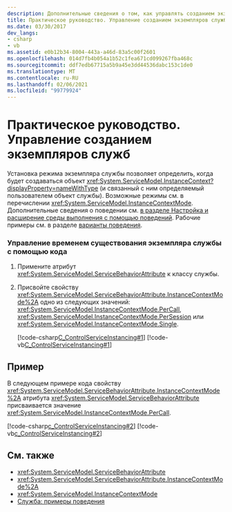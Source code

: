 ```yaml
---
description: Дополнительные сведения о том, как управлять созданием экземпляров службы.
title: Практическое руководство. Управление созданием экземпляров служб
ms.date: 03/30/2017
dev_langs:
- csharp
- vb
ms.assetid: e0b12b34-8004-443a-a46d-83a5c00f2601
ms.openlocfilehash: 014d7fb4b054a1b52c1fea671cd099267fba468c
ms.sourcegitcommit: ddf7edb67715a5b9a45e3dd44536dabc153c1de0
ms.translationtype: MT
ms.contentlocale: ru-RU
ms.lasthandoff: 02/06/2021
ms.locfileid: "99779924"
---
```

# <a name="how-to-control-service-instancing"></a>Практическое руководство. Управление созданием экземпляров служб

Установка режима экземпляра службы позволяет определить, когда будет создаваться объект <xref:System.ServiceModel.InstanceContext?displayProperty=nameWithType> (и связанный с ним определяемый пользователем объект службы). Возможные режимы см. в перечислении <xref:System.ServiceModel.InstanceContextMode>. Дополнительные сведения о поведении см. [в разделе Настройка и расширение среды выполнения с помощью поведений](../extending/configuring-and-extending-the-runtime-with-behaviors.md). Рабочие примеры см. в разделе [варианты поведения](../samples/behaviors.md).  
  
### <a name="to-control-the-service-instance-lifetime-using-code"></a>Управление временем существования экземпляра службы с помощью кода  
  
1. Примените атрибут <xref:System.ServiceModel.ServiceBehaviorAttribute> к классу службы.  
  
2. Присвойте свойству <xref:System.ServiceModel.ServiceBehaviorAttribute.InstanceContextMode%2A> одно из следующих значений: <xref:System.ServiceModel.InstanceContextMode.PerCall>, <xref:System.ServiceModel.InstanceContextMode.PerSession> или <xref:System.ServiceModel.InstanceContextMode.Single>.  
  
     [!code-csharp[C_ControlServiceInstancing#1](../../../../samples/snippets/csharp/VS_Snippets_CFX/c_controlserviceinstancing/cs/source.cs#1)]
     [!code-vb[C_ControlServiceInstancing#1](../../../../samples/snippets/visualbasic/VS_Snippets_CFX/c_controlserviceinstancing/vb/source.vb#1)]  
  
## <a name="example"></a>Пример  

 В следующем примере кода свойству <xref:System.ServiceModel.ServiceBehaviorAttribute.InstanceContextMode%2A> атрибута <xref:System.ServiceModel.ServiceBehaviorAttribute> присваивается значение <xref:System.ServiceModel.InstanceContextMode.PerCall>.  
  
 [!code-csharp[c_ControlServiceInstancing#2](../../../../samples/snippets/csharp/VS_Snippets_CFX/c_controlserviceinstancing/cs/source.cs#2)]
 [!code-vb[c_ControlServiceInstancing#2](../../../../samples/snippets/visualbasic/VS_Snippets_CFX/c_controlserviceinstancing/vb/source.vb#2)]  
  
## <a name="see-also"></a>См. также

- <xref:System.ServiceModel.ServiceBehaviorAttribute>
- <xref:System.ServiceModel.ServiceBehaviorAttribute.InstanceContextMode%2A>
- <xref:System.ServiceModel.InstanceContextMode>
- [Служба: примеры поведения](../samples/behaviors.md)
